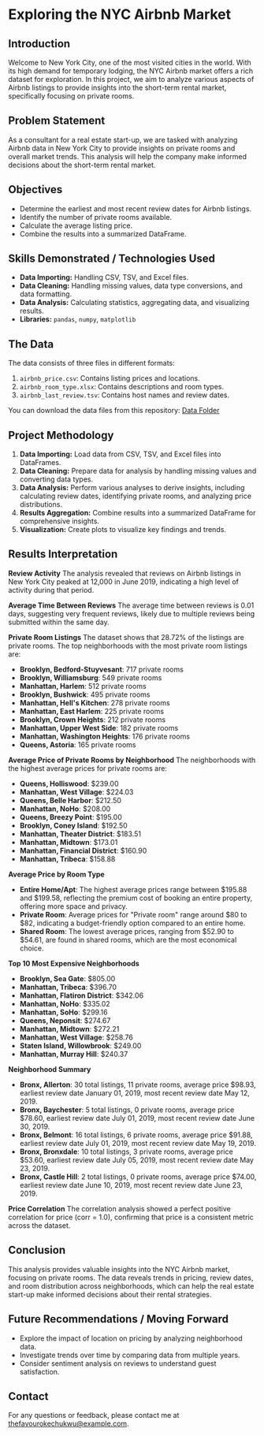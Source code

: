 # Exploring the NYC Airbnb Market

## Introduction
Welcome to New York City, one of the most visited cities in the world. With its high demand for temporary lodging, the NYC Airbnb market offers a rich dataset for exploration. In this project, we aim to analyze various aspects of Airbnb listings to provide insights into the short-term rental market, specifically focusing on private rooms.

## Problem Statement
As a consultant for a real estate start-up, we are tasked with analyzing Airbnb data in New York City to provide insights on private rooms and overall market trends. This analysis will help the company make informed decisions about the short-term rental market.

## Objectives
- Determine the earliest and most recent review dates for Airbnb listings.
- Identify the number of private rooms available.
- Calculate the average listing price.
- Combine the results into a summarized DataFrame.

## Skills Demonstrated / Technologies Used
- **Data Importing:** Handling CSV, TSV, and Excel files.
- **Data Cleaning:** Handling missing values, data type conversions, and data formatting.
- **Data Analysis:** Calculating statistics, aggregating data, and visualizing results.
- **Libraries:** `pandas`, `numpy`, `matplotlib`

## The Data
The data consists of three files in different formats:
1. `airbnb_price.csv`: Contains listing prices and locations.
2. `airbnb_room_type.xlsx`: Contains descriptions and room types.
3. `airbnb_last_review.tsv`: Contains host names and review dates.

You can download the data files from this repository: [Data Folder](./data)

## Project Methodology
1. **Data Importing:** Load data from CSV, TSV, and Excel files into DataFrames.
2. **Data Cleaning:** Prepare data for analysis by handling missing values and converting data types.
3. **Data Analysis:** Perform various analyses to derive insights, including calculating review dates, identifying private rooms, and analyzing price distributions.
4. **Results Aggregation:** Combine results into a summarized DataFrame for comprehensive insights.
5. **Visualization:** Create plots to visualize key findings and trends.

## Results Interpretation

**Review Activity**
The analysis revealed that reviews on Airbnb listings in New York City peaked at 12,000 in June 2019, indicating a high level of activity during that period.

**Average Time Between Reviews**
The average time between reviews is 0.01 days, suggesting very frequent reviews, likely due to multiple reviews being submitted within the same day.

**Private Room Listings**
The dataset shows that 28.72% of the listings are private rooms. The top neighborhoods with the most private room listings are:

- **Brooklyn, Bedford-Stuyvesant**: 717 private rooms
- **Brooklyn, Williamsburg**: 549 private rooms
- **Manhattan, Harlem**: 512 private rooms
- **Brooklyn, Bushwick**: 495 private rooms
- **Manhattan, Hell's Kitchen**: 278 private rooms
- **Manhattan, East Harlem**: 225 private rooms
- **Brooklyn, Crown Heights**: 212 private rooms
- **Manhattan, Upper West Side**: 182 private rooms
- **Manhattan, Washington Heights**: 176 private rooms
- **Queens, Astoria**: 165 private rooms

**Average Price of Private Rooms by Neighborhood**
The neighborhoods with the highest average prices for private rooms are:

- **Queens, Holliswood**: $239.00
- **Manhattan, West Village**: $224.03
- **Queens, Belle Harbor**: $212.50
- **Manhattan, NoHo**: $208.00
- **Queens, Breezy Point**: $195.00
- **Brooklyn, Coney Island**: $192.50
- **Manhattan, Theater District**: $183.51
- **Manhattan, Midtown**: $173.01
- **Manhattan, Financial District**: $160.90
- **Manhattan, Tribeca**: $158.88

**Average Price by Room Type**
- **Entire Home/Apt**: The highest average prices range between $195.88 and $199.58, reflecting the premium cost of booking an entire property, offering more space and privacy.
- **Private Room**: Average prices for "Private room" range around $80 to $82, indicating a budget-friendly option compared to an entire home.
- **Shared Room**: The lowest average prices, ranging from $52.90 to $54.61, are found in shared rooms, which are the most economical choice.

**Top 10 Most Expensive Neighborhoods**
- **Brooklyn, Sea Gate**: $805.00
- **Manhattan, Tribeca**: $396.70
- **Manhattan, Flatiron District**: $342.06
- **Manhattan, NoHo**: $335.02
- **Manhattan, SoHo**: $299.16
- **Queens, Neponsit**: $274.67
- **Manhattan, Midtown**: $272.21
- **Manhattan, West Village**: $258.76
- **Staten Island, Willowbrook**: $249.00
- **Manhattan, Murray Hill**: $240.37

**Neighborhood Summary**
- **Bronx, Allerton**: 30 total listings, 11 private rooms, average price $98.93, earliest review date January 01, 2019, most recent review date May 12, 2019.
- **Bronx, Baychester**: 5 total listings, 0 private rooms, average price $78.60, earliest review date July 01, 2019, most recent review date June 30, 2019.
- **Bronx, Belmont**: 16 total listings, 6 private rooms, average price $91.88, earliest review date July 01, 2019, most recent review date May 19, 2019.
- **Bronx, Bronxdale**: 10 total listings, 3 private rooms, average price $53.60, earliest review date July 05, 2019, most recent review date May 23, 2019.
- **Bronx, Castle Hill**: 2 total listings, 0 private rooms, average price $74.00, earliest review date June 10, 2019, most recent review date June 23, 2019.

**Price Correlation**
The correlation analysis showed a perfect positive correlation for price (corr = 1.0), confirming that price is a consistent metric across the dataset.

## Conclusion
This analysis provides valuable insights into the NYC Airbnb market, focusing on private rooms. The data reveals trends in pricing, review dates, and room distribution across neighborhoods, which can help the real estate start-up make informed decisions about their rental strategies.

## Future Recommendations / Moving Forward
- Explore the impact of location on pricing by analyzing neighborhood data.
- Investigate trends over time by comparing data from multiple years.
- Consider sentiment analysis on reviews to understand guest satisfaction.

## Contact
For any questions or feedback, please contact me at thefavourokechukwu@example.com.
